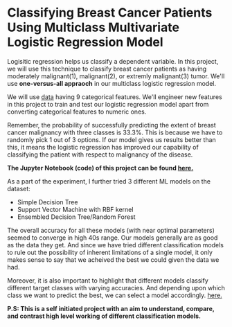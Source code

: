 # Classifying Breast Cancer Patients Using Multiclass Multivariate Logistic Regression Model
Logisitic regression helps us classify a dependent variable. In this project, we will use this technique to classify breast cancer patients as having moderately malignant(1), malignant(2), or extremly malignant(3) tumor. We'll use **one-versus-all appraoch** in our multiclass logistic regression model.

We will use [data](https://archive.ics.uci.edu/ml/datasets/Breast+Cancer) having 9 categorical features. We'll engineer new features in this project to train and test our logistic regression model apart from converting categorical features to numeric ones.

Remember, the probability of successfully predicting the extent of breast cancer malignancy with three classes is 33.3%. This is because we have to randomly pick 1 out of 3 options. If our model gives us results better than this, it means the logistic regression has improved our capability of classifying the patient with respect to malignancy of the disease.

**The Jupyter Notebook (code) of this project can be found [here.](https://nbviewer.org/github/hussam95/Portfolio/blob/eab9e46de40922dfe94f75c541853b435c09b5d5/Logistic_Regression_Breast_Cancer_Classification%28Multiclass%29.ipynb)**

As a part of the experiment, I further tried 3 different ML models on the dataset:

- Simple Decision Tree
- Support Vector Machine with RBF kernel
- Ensembled Decision Tree/Random Forest

The overall accuracy for all these models (with near optimal parameters) seemed to converge in high 40s range. Our models generally are as good as the data they get. And since we have tried different classification models to rule out the possibility of inherent limitations of a single model, it only makes sense to say that we acheived the best we could given the data we had.

Moreover, it is also important to highlight that different models classify different target classes with varying accuracies. And depending upon which class we want to predict the best, we can select a model accordingly. [here.](https://nbviewer.org/github/hussam95/Portfolio/blob/92e48b200630dff8da5100105a04766b477a6150/Decision_Tree_and_Logistic_Regression_Comparison.ipynb)

**P.S: This is a self initiated project with an aim to understand, compare, and contrast high level working of different classification models.** 
